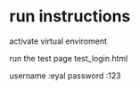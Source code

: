 # run instructions

activate virtual enviroment

run the test page test_login.html

username :eyal
password :123
